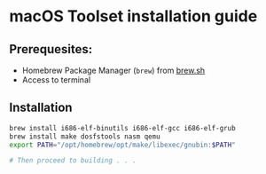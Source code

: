 # macOS Toolset installation guide  
  
## Prerequesites: 
- Homebrew Package Manager (`brew`) from [brew.sh](https://brew.sh)  
- Access to terminal  
  
## Installation
```sh
brew install i686-elf-binutils i686-elf-gcc i686-elf-grub
brew install make dosfstools nasm qemu
export PATH="/opt/homebrew/opt/make/libexec/gnubin:$PATH"

# Then proceed to building . . .
```